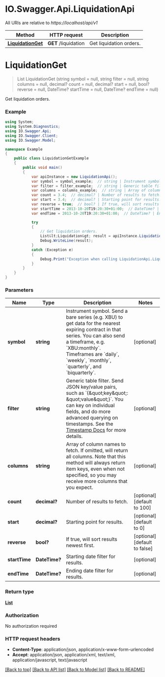 # IO.Swagger.Api.LiquidationApi

All URIs are relative to *https://localhost/api/v1*

Method | HTTP request | Description
------------- | ------------- | -------------
[**LiquidationGet**](LiquidationApi.md#liquidationget) | **GET** /liquidation | Get liquidation orders.


<a name="liquidationget"></a>
# **LiquidationGet**
> List<Liquidation> LiquidationGet (string symbol = null, string filter = null, string columns = null, decimal? count = null, decimal? start = null, bool? reverse = null, DateTime? startTime = null, DateTime? endTime = null)

Get liquidation orders.

### Example
```csharp
using System;
using System.Diagnostics;
using IO.Swagger.Api;
using IO.Swagger.Client;
using IO.Swagger.Model;

namespace Example
{
    public class LiquidationGetExample
    {
        public void main()
        {
            var apiInstance = new LiquidationApi();
            var symbol = symbol_example;  // string | Instrument symbol. Send a bare series (e.g. XBU) to get data for the nearest expiring contract in that series.  You can also send a timeframe, e.g. `XBU:monthly`. Timeframes are `daily`, `weekly`, `monthly`, `quarterly`, and `biquarterly`. (optional) 
            var filter = filter_example;  // string | Generic table filter. Send JSON key/value pairs, such as `{\"key\": \"value\"}`. You can key on individual fields, and do more advanced querying on timestamps. See the [Timestamp Docs](https://www.bitmex.com/app/restAPI#timestamp-filters) for more details. (optional) 
            var columns = columns_example;  // string | Array of column names to fetch. If omitted, will return all columns.  Note that this method will always return item keys, even when not specified, so you may receive more columns that you expect. (optional) 
            var count = 3.4;  // decimal? | Number of results to fetch. (optional)  (default to 100)
            var start = 3.4;  // decimal? | Starting point for results. (optional)  (default to 0)
            var reverse = true;  // bool? | If true, will sort results newest first. (optional)  (default to false)
            var startTime = 2013-10-20T19:20:30+01:00;  // DateTime? | Starting date filter for results. (optional) 
            var endTime = 2013-10-20T19:20:30+01:00;  // DateTime? | Ending date filter for results. (optional) 

            try
            {
                // Get liquidation orders.
                List&lt;Liquidation&gt; result = apiInstance.LiquidationGet(symbol, filter, columns, count, start, reverse, startTime, endTime);
                Debug.WriteLine(result);
            }
            catch (Exception e)
            {
                Debug.Print("Exception when calling LiquidationApi.LiquidationGet: " + e.Message );
            }
        }
    }
}
```

### Parameters

Name | Type | Description  | Notes
------------- | ------------- | ------------- | -------------
 **symbol** | **string**| Instrument symbol. Send a bare series (e.g. XBU) to get data for the nearest expiring contract in that series.  You can also send a timeframe, e.g. &#x60;XBU:monthly&#x60;. Timeframes are &#x60;daily&#x60;, &#x60;weekly&#x60;, &#x60;monthly&#x60;, &#x60;quarterly&#x60;, and &#x60;biquarterly&#x60;. | [optional] 
 **filter** | **string**| Generic table filter. Send JSON key/value pairs, such as &#x60;{\&quot;key\&quot;: \&quot;value\&quot;}&#x60;. You can key on individual fields, and do more advanced querying on timestamps. See the [Timestamp Docs](https://www.bitmex.com/app/restAPI#timestamp-filters) for more details. | [optional] 
 **columns** | **string**| Array of column names to fetch. If omitted, will return all columns.  Note that this method will always return item keys, even when not specified, so you may receive more columns that you expect. | [optional] 
 **count** | **decimal?**| Number of results to fetch. | [optional] [default to 100]
 **start** | **decimal?**| Starting point for results. | [optional] [default to 0]
 **reverse** | **bool?**| If true, will sort results newest first. | [optional] [default to false]
 **startTime** | **DateTime?**| Starting date filter for results. | [optional] 
 **endTime** | **DateTime?**| Ending date filter for results. | [optional] 

### Return type

[**List<Liquidation>**](Liquidation.md)

### Authorization

No authorization required

### HTTP request headers

 - **Content-Type**: application/json, application/x-www-form-urlencoded
 - **Accept**: application/json, application/xml, text/xml, application/javascript, text/javascript

[[Back to top]](#) [[Back to API list]](../README.md#documentation-for-api-endpoints) [[Back to Model list]](../README.md#documentation-for-models) [[Back to README]](../README.md)

